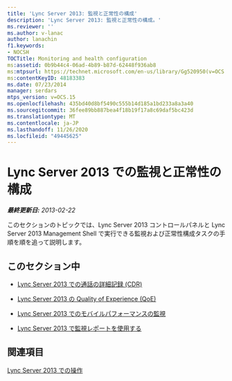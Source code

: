 ```yaml
---
title: 'Lync Server 2013: 監視と正常性の構成'
description: 'Lync Server 2013: 監視と正常性の構成。'
ms.reviewer: ''
ms.author: v-lanac
author: lanachin
f1.keywords:
- NOCSH
TOCTitle: Monitoring and health configuration
ms:assetid: 0b9b44c4-06ad-4b89-b87d-62448f936ab8
ms:mtpsurl: https://technet.microsoft.com/en-us/library/Gg520950(v=OCS.15)
ms:contentKeyID: 48183383
ms.date: 07/23/2014
manager: serdars
mtps_version: v=OCS.15
ms.openlocfilehash: 435bd40d8bf5490c555b14d185a1bd233a8a3a40
ms.sourcegitcommit: 36fee89bb887bea4f18b19f17a8c69daf5bc423d
ms.translationtype: MT
ms.contentlocale: ja-JP
ms.lasthandoff: 11/26/2020
ms.locfileid: "49445625"
---
```

# <a name="monitoring-and-health-configuration-in-lync-server-2013"></a>Lync Server 2013 での監視と正常性の構成

<div data-xmlns="http://www.w3.org/1999/xhtml">

<div class="topic" data-xmlns="http://www.w3.org/1999/xhtml" data-msxsl="urn:schemas-microsoft-com:xslt" data-cs="https://msdn.microsoft.com/">

<div data-asp="https://msdn2.microsoft.com/asp">



</div>

<div id="mainSection">

<div id="mainBody">

<span> </span>

_**最終更新日:** 2013-02-22_

このセクションのトピックでは、Lync Server 2013 コントロールパネルと Lync Server 2013 Management Shell で実行できる監視および正常性構成タスクの手順を順を追って説明します。

<div>

## <a name="in-this-section"></a>このセクション中

  - [Lync Server 2013 での通話の詳細記録 (CDR)](lync-server-2013-call-detail-recording-cdr.md)

  - [Lync Server 2013 の Quality of Experience (QoE)](lync-server-2013-quality-of-experience-qoe.md)

  - [Lync Server 2013 でのモバイルパフォーマンスの監視](lync-server-2013-monitoring-mobility-for-performance.md)

  - [Lync Server 2013 で監視レポートを使用する](lync-server-2013-using-monitoring-reports.md)

</div>

<div>

## <a name="see-also"></a>関連項目


[Lync Server 2013 での操作](lync-server-2013-operations.md)  
  

</div>

</div>

<span> </span>

</div>

</div>

</div>

